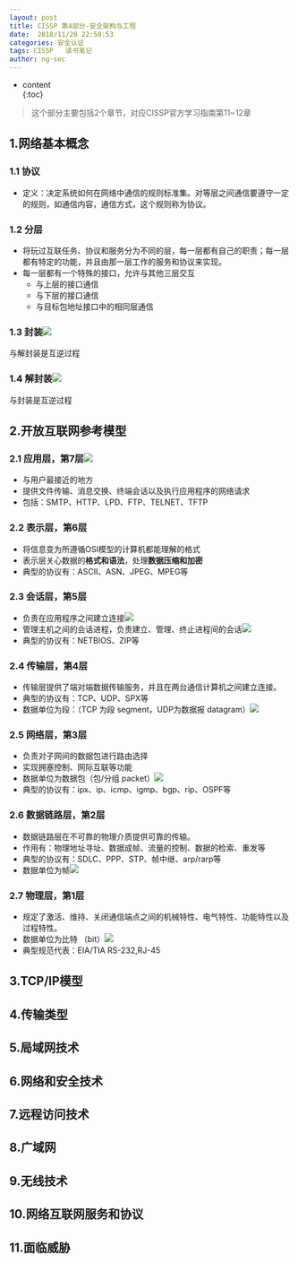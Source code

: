 ```yaml
---
layout: post  
title: CISSP 第4部分-安全架构与工程
date:  2018/11/20 22:50:53
categories: 安全认证 
tags: CISSP   读书笔记
author: ng-sec  
---
```


* content  
{:toc}

> 这个部分主要包括2个章节，对应CISSP官方学习指南第11~12章

## 1.网络基本概念
### 1.1 协议
 - 定义：决定系统如何在网络中通信的规则标准集。对等层之间通信要遵守一定的规则，如通信内容，通信方式，这个规则称为协议。
### 1.2 分层
- 将玩过互联任务、协议和服务分为不同的层，每一层都有自己的职责；每一层都有特定的功能，并且由那一层工作的服务和协议来实现。
- 每一层都有一个特殊的接口，允许与其他三层交互
	- 与上层的接口通信
	- 与下层的接口通信
	- 与目标包地址接口中的相同层通信
### 1.3 封装![](http://800wifi.com/ng-sec/flag.png)  
 与解封装是互逆过程
### 1.4 解封装![](http://800wifi.com/ng-sec/flag.png)  
 与封装是互逆过程
## 2.开放互联网参考模型
### 2.1 应用层，第7层![](http://800wifi.com/ng-sec/flag.png)  
- 与用户最接近的地方
- 提供文件传输、消息交换、终端会话以及执行应用程序的网络请求
- 包括：SMTP、HTTP、LPD、FTP、TELNET、TFTP
### 2.2 表示层，第6层
- 将信息变为所遵循OSI模型的计算机都能理解的格式
- 表示层关心数据的**格式和语法**，处理**数据压缩和加密**
- 典型的协议有：ASCII、ASN、JPEG、MPEG等
### 2.3 会话层，第5层
- 负责在应用程序之间建立连接![](http://800wifi.com/ng-sec/flag.png)  
- 管理主机之间的会话进程，负责建立、管理、终止进程间的会话![](http://800wifi.com/ng-sec/flag.png)  
- 典型的协议有：NETBIOS、ZIP等
### 2.4 传输层，第4层
- 传输层提供了端对端数据传输服务，并且在两台通信计算机之间建立连接。
- 典型的协议有：TCP、UDP、SPX等
- 数据单位为段：（TCP 为段 segment，UDP为数据报 datagram）![](http://800wifi.com/ng-sec/flag.png)  
### 2.5 网络层，第3层
- 负责对子网间的数据包进行路由选择
- 实现拥塞控制、网际互联等功能
- 数据单位为数据包（包/分组 packet）![](http://800wifi.com/ng-sec/flag.png)  
- 典型的协议有：ipx、ip、icmp、igmp、bgp、rip、OSPF等
### 2.6 数据链路层，第2层
- 数据链路层在不可靠的物理介质提供可靠的传输。
- 作用有：物理地址寻址、数据成帧、流量的控制、数据的检索、重发等
- 典型的协议有：SDLC、PPP、STP、帧中继、arp/rarp等
- 数据单位为帧![](http://800wifi.com/ng-sec/flag.png)  
### 2.7 物理层，第1层
 - 规定了激活、维持、关闭通信端点之间的机械特性、电气特性、功能特性以及过程特性。
 - 数据单位为比特 （bit）![](http://800wifi.com/ng-sec/flag.png)  
 - 典型规范代表：EIA/TIA RS-232,RJ-45
## 3.TCP/IP模型

## 4.传输类型

## 5.局域网技术

## 6.网络和安全技术

## 7.远程访问技术

## 8.广域网

## 9.无线技术

## 10.网络互联网服务和协议

## 11.面临威胁